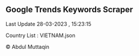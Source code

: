 

## Google Trends Keywords Scraper 
 
Last Update 28-03-2023 , 15:23:15

Country List :
VIETNAM.json



© Abdul Muttaqin 
